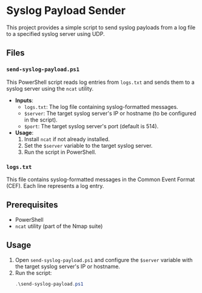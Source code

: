 # Syslog Payload Sender

This project provides a simple script to send syslog payloads from a log file to a specified syslog server using UDP.

## Files

### `send-syslog-payload.ps1`
This PowerShell script reads log entries from `logs.txt` and sends them to a syslog server using the `ncat` utility.

- **Inputs**:
  - `logs.txt`: The log file containing syslog-formatted messages.
  - `$server`: The target syslog server's IP or hostname (to be configured in the script).
  - `$port`: The target syslog server's port (default is 514).
- **Usage**:
  1. Install `ncat` if not already installed.
  2. Set the `$server` variable to the target syslog server.
  3. Run the script in PowerShell.

### `logs.txt`
This file contains syslog-formatted messages in the Common Event Format (CEF). Each line represents a log entry.

## Prerequisites

- PowerShell
- `ncat` utility (part of the Nmap suite)

## Usage

1. Open `send-syslog-payload.ps1` and configure the `$server` variable with the target syslog server's IP or hostname.
2. Run the script:
   ```powershell
   .\send-syslog-payload.ps1
   ```